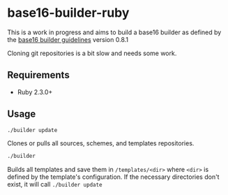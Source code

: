 # base16-builder-ruby
This is a work in progress and aims to build a base16 builder as defined by the [base16 builder guidelines](https://github.com/chriskempson/base16/blob/c0df4c759ea9c71e7319b73da63ee3c41a4258df/builder.md) version 0.8.1

Cloning git repositories is a bit slow and needs some work.

## Requirements
* Ruby 2.3.0+

## Usage

```sh
./builder update
```
Clones or pulls all sources, schemes, and templates repositories.

```sh
./builder
```

Builds all templates and save them in `/templates/<dir>` where `<dir>` is defined by the template's configuration. If the necessary directories don't exist, it will call `./builder update`